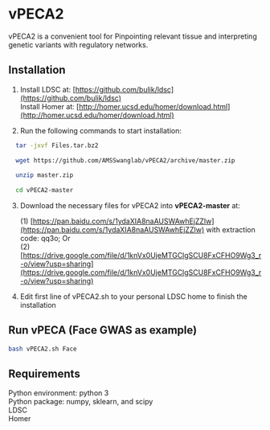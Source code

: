 # vPECA2
vPECA2 is a convenient tool for Pinpointing relevant tissue and interpreting genetic variants with regulatory networks.

## Installation

1.  Install LDSC at: [https://github.com/bulik/ldsc](https://github.com/bulik/ldsc)<br>
Install Homer at: [http://homer.ucsd.edu/homer/download.html](http://homer.ucsd.edu/homer/download.html)<br>

2.  Run the following commands to start installation:<br>
```bash
  tar -jxvf Files.tar.bz2
    
  wget https://github.com/AMSSwanglab/vPECA2/archive/master.zip
    
  unzip master.zip
    
  cd vPECA2-master
```
3.  Download the necessary files for vPECA2 into **vPECA2-master** at: <br>

    (1) [https://pan.baidu.com/s/1ydaXIA8naAUSWAwhEjZZIw](https://pan.baidu.com/s/1ydaXIA8naAUSWAwhEjZZIw) with extraction code: qq3o; Or <br>
    (2) [https://drive.google.com/file/d/1knVx0UjeMTGClgSCU8FxCFHO9Wg3_r-o/view?usp=sharing](https://drive.google.com/file/d/1knVx0UjeMTGClgSCU8FxCFHO9Wg3_r-o/view?usp=sharing) <br>

4.  Edit first line of vPECA2.sh to your personal LDSC home to finish the installation


## Run vPECA (Face GWAS as example)
```bash
bash vPECA2.sh Face
```

## Requirements

Python environment: python 3 <br>
Python package: numpy, sklearn, and scipy <br>
LDSC <br>
Homer <br>
